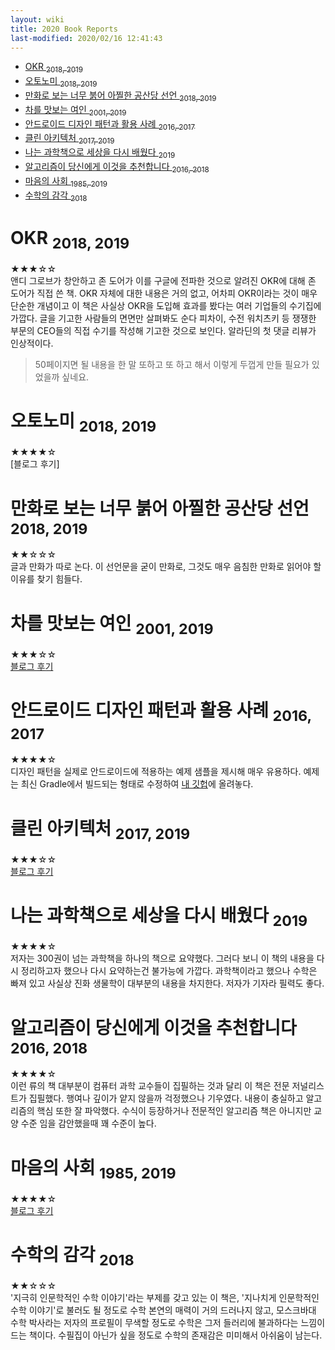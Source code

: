 ```yaml
---
layout: wiki 
title: 2020 Book Reports
last-modified: 2020/02/16 12:41:43
---
```


<!-- TOC -->

- [OKR <sub>2018, 2019</sub>](#okr-2018-2019)
- [오토노미 <sub>2018, 2019</sub>](#오토노미-2018-2019)
- [만화로 보는 너무 붉어 아찔한 공산당 선언 <sub>2018, 2019</sub>](#만화로-보는-너무-붉어-아찔한-공산당-선언-2018-2019)
- [차를 맛보는 여인 <sub>2001, 2019</sub>](#차를-맛보는-여인-2001-2019)
- [안드로이드 디자인 패턴과 활용 사례 <sub>2016, 2017</sub>](#안드로이드-디자인-패턴과-활용-사례-2016-2017)
- [클린 아키텍처 <sub>2017, 2019</sub>](#클린-아키텍처-2017-2019)
- [나는 과학책으로 세상을 다시 배웠다 <sub>2019</sub>](#나는-과학책으로-세상을-다시-배웠다-2019)
- [알고리즘이 당신에게 이것을 추천합니다 <sub>2016, 2018</sub>](#알고리즘이-당신에게-이것을-추천합니다-2016-2018)
- [마음의 사회 <sub>1985, 2019</sub>](#마음의-사회-1985-2019)
- [수학의 감각 <sub>2018</sub>](#수학의-감각-2018)

<!-- /TOC -->

# OKR <sub>2018, 2019</sub>
★★★☆☆  
앤디 그로브가 창안하고 존 도어가 이를 구글에 전파한 것으로 알려진 OKR에 대해 존 도어가 직접 쓴 책. OKR 자체에 대한 내용은 거의 없고, 어차피 OKR이라는 것이 매우 단순한 개념이고 이 책은 사실상 OKR을 도입해 효과를 봤다는 여러 기업들의 수기집에 가깝다. 글을 기고한 사람들의 면면만 살펴봐도 순다 피차이, 수전 워치츠키 등 쟁쟁한 부문의 CEO들의 직접 수기를 작성해 기고한 것으로 보인다. 알라딘의 첫 댓글 리뷰가 인상적이다.

> 50페이지면 될 내용을 한 말 또하고 또 하고 해서 이렇게 두껍게 만들 필요가 있었을까 싶네요.

# 오토노미 <sub>2018, 2019</sub>
★★★★☆  
[블로그 후기]

# 만화로 보는 너무 붉어 아찔한 공산당 선언 <sub>2018, 2019</sub>
★★☆☆☆  
글과 만화가 따로 논다. 이 선언문을 굳이 만화로, 그것도 매우 음침한 만화로 읽어야 할 이유를 찾기 힘들다.

# 차를 맛보는 여인 <sub>2001, 2019</sub>
★★★☆☆  
[블로그 후기](https://likejazz.com/post/190503709861/통계와-관련된-글에-어김없이-추천서로-등장하는-lady-tasting-tea는-그-간)

# 안드로이드 디자인 패턴과 활용 사례 <sub>2016, 2017</sub>
★★★★☆  
디자인 패턴을 실제로 안드로이드에 적용하는 예제 샘플을 제시해 매우 유용하다. 예제는 최신 Gradle에서 빌드되는 형태로 수정하여 [내 깃헙](https://github.com/likejazz/Android-Design-Patterns-and-Best-Practice)에 올려놓다.

# 클린 아키텍처 <sub>2017, 2019</sub>
★★★☆☆  
[블로그 후기](https://likejazz.com/post/190484767820/이-책의-핵심을-좀-처럼-파악하기-어렵다-아키텍트가-알고-있어야-할-교양-상식-즈음-되는)

# 나는 과학책으로 세상을 다시 배웠다 <sub>2019</sub>
★★★★☆  
저자는 300권이 넘는 과학책을 하나의 책으로 요약했다. 그러다 보니 이 책의 내용을 다시 정리하고자 했으나 다시 요약하는건 불가능에 가깝다. 과학책이라고 했으나 수학은 빠져 있고 사실상 진화 생물학이 대부분의 내용을 차지한다. 저자가 기자라 필력도 좋다.

# 알고리즘이 당신에게 이것을 추천합니다 <sub>2016, 2018</sub>
★★★★☆  
이런 류의 책 대부분이 컴퓨터 과학 교수들이 집필하는 것과 달리 이 책은 전문 저널리스트가 집필했다. 행여나 깊이가 얕지 않을까 걱정했으나 기우였다. 내용이 충실하고 알고리즘의 핵심 또한 잘 파악했다. 수식이 등장하거나 전문적인 알고리즘 책은 아니지만 교양 수준 임을 감안했을때 꽤 수준이 높다.

# 마음의 사회 <sub>1985, 2019</sub>
★★★★☆  
[블로그 후기](https://likejazz.com/post/190429539420/the-society-of-mind-마음의-사회-마음의-조직-또는-제목을)

# 수학의 감각 <sub>2018</sub>
★★☆☆☆  
'지극히 인문학적인 수학 이야기'라는 부제를 갖고 있는 이 책은, '지나치게 인문학적인 수학 이야기'로 불러도 될 정도로 수학 본연의 매력이 거의 드러나지 않고, 모스크바대 수학 박사라는 저자의 프로필이 무색할 정도로 수학은 그저 들러리에 불과하다는 느낌이 드는 책이다. 수필집이 아닌가 싶을 정도로 수학의 존재감은 미미해서 아쉬움이 남는다.